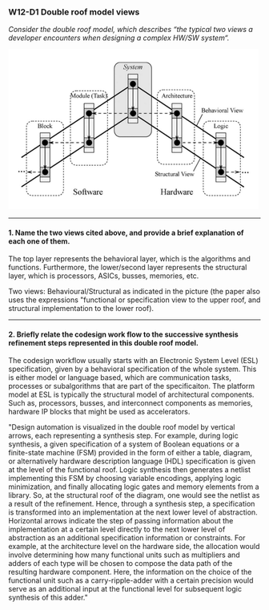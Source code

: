 ### W12-D1 Double roof model views


*Consider the double roof model, which describes “the typical two views a developer encounters when designing a complex HW/SW system“.*

<img src="/Resources/images/doubleroof.png" alt="drawing" width="500"/>


----

#### 1. Name the two views cited above, and provide a brief explanation of each one of them.

The top layer represents the behavioral layer, which is the algorithms and functions. Furthermore, the lower/second layer represents the structural layer, which is processors, ASICs, busses, memories, etc.

Two views: Behavioural/Structural as indicated in the picture (the paper also uses the expressions "functional or specification view to the upper roof, and structural implementation to the lower roof).


----
#### 2. Briefly relate the codesign work flow to the successive synthesis refinement steps represented in this double roof model.

The codesign workflow usually starts with an Electronic System Level (ESL) specification, given by a behavioral specification of the whole system. This is either model or language based, which are communication tasks, processes or subalgorithms that are part of the specificaiton. The platform model at ESL is typically the structural model of architectural components. Such as, processors, busses, and interconnect components as memories, hardware IP blocks that might be used as accelerators. 


"Design automation is visualized in the double roof model by vertical arrows, each representing a synthesis step. For example, during logic synthesis, a given specification of a system of Boolean equations or a finite-state machine (FSM) provided in the form of either a table, diagram, or alternatively hardware description language (HDL) specification is given at the level of the functional roof. Logic synthesis then generates a netlist implementing this FSM by choosing variable encodings, applying logic minimization, and finally allocating logic gates and memory elements from a library. So, at the structural roof of the diagram, one would see the netlist as a result of the refinement. Hence, through a synthesis step, a specification is transformed into an implementation at the next lower level of abstraction. Horizontal arrows indicate the step of passing information about the implementation at a certain level directly to the next lower level of abstraction as an additional specification information or constraints. For example, at the architecture level on the hardware side, the allocation would involve determining how many functional units such as multipliers and adders of each type will be chosen to compose the data path of the resulting hardware component. Here, the information on the choice of the functional unit such as a carry-ripple-adder with a certain precision would serve as an additional input at the functional level for subsequent logic synthesis of this adder."
